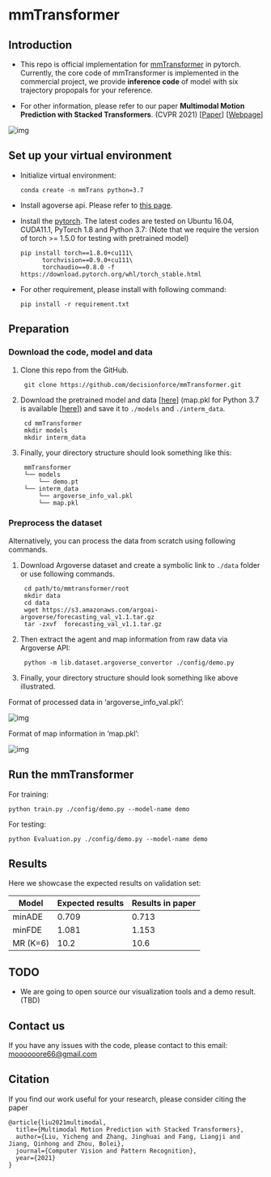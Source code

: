 # mmTransformer

## Introduction

- This repo is official implementation for [mmTransformer](https://github.com/decisionforce/mmTransformer) in pytorch. Currently, the core code of mmTransformer is implemented in the commercial project, we provide **inference code** of model with six trajectory propopals for your reference. 

- For other information, please refer to our paper **Multimodal Motion Prediction with Stacked Transformers**. (CVPR 2021) [[Paper](https://arxiv.org/pdf/2103.11624.pdf)] [[Webpage](https://decisionforce.github.io/mmTransformer/)]

![img](./figs/model.png)

## Set up your virtual environment

- Initialize virtual environment:

      conda create -n mmTrans python=3.7

- Install agoverse api. Please refer to [this page](https://github.com/argoai/argoverse-api).

- Install the [pytorch](https://pytorch.org/). The latest codes are tested on Ubuntu 16.04, CUDA11.1, PyTorch 1.8 and Python 3.7:
  (Note that we require the version of torch >= 1.5.0 for testing with pretrained model)

      pip install torch==1.8.0+cu111\
            torchvision==0.9.0+cu111\
            torchaudio==0.8.0 -f https://download.pytorch.org/whl/torch_stable.html

- For other requirement, please install with following command:

      pip install -r requirement.txt
    

## Preparation

### Download the code, model and data

1. Clone this repo from the GitHub.

        git clone https://github.com/decisionforce/mmTransformer.git

2. Download the pretrained model and data [[here](https://drive.google.com/file/d/10koDID95zoOnU3pb6AkHAqJInupMScJd/view?usp=sharing)] (map.pkl for Python 3.7 is available [[here](https://drive.google.com/file/d/1HbsgutM1PKjPj-3IIA5kG3mJEMhHGhS0/view?usp=sharing)]) and save it to `./models` and `./interm_data`.
   
        cd mmTransformer
        mkdir models
        mkdir interm_data

3. Finally, your directory structure should look something like this:

        mmTransformer
        └── models
            └── demo.pt
        └── interm_data
            └── argoverse_info_val.pkl
            └── map.pkl

### Preprocess the dataset

Alternatively, you can process the data from scratch using following commands.

1. Download Argoverse dataset and create a symbolic link to `./data` folder or use following commands.

        cd path/to/mmtransformer/root
        mkdir data
        cd data
        wget https://s3.amazonaws.com/argoai-argoverse/forecasting_val_v1.1.tar.gz 
        tar -zxvf  forecasting_val_v1.1.tar.gz

2. Then extract the agent and map information from raw data via Argoverse API:

        python -m lib.dataset.argoverse_convertor ./config/demo.py

3. Finally, your directory structure should look something like above illustrated.


Format of processed data in ‘argoverse_info_val.pkl’:

![img](./figs/format1.png)

Format of map information in ‘map.pkl’:

![img](./figs/format2.png)


## Run the mmTransformer
For training:

    python train.py ./config/demo.py --model-name demo

For testing:

    python Evaluation.py ./config/demo.py --model-name demo

## Results

Here we showcase the expected results on validation set:

| Model | Expected results | Results in paper
|--|--|--|
| minADE | 0.709 | 0.713 |
| minFDE | 1.081 | 1.153 |
| MR (K=6) | 10.2 | 10.6 |

## TODO

- We are going to open source our visualization tools and a demo result. (TBD)

## Contact us
If you have any issues with the code, please contact to this email: <moooooore66@gmail.com>

## Citation
If you find our work useful for your research, please consider citing the paper
```
@article{liu2021multimodal,
  title={Multimodal Motion Prediction with Stacked Transformers},
  author={Liu, Yicheng and Zhang, Jinghuai and Fang, Liangji and Jiang, Qinhong and Zhou, Bolei},
  journal={Computer Vision and Pattern Recognition},
  year={2021}
}
```
